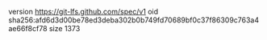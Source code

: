 version https://git-lfs.github.com/spec/v1
oid sha256:afd6d3d00be78ed3deba302b0b749fd70689bf0c37f86309c763a4ae66f8cf78
size 1373
